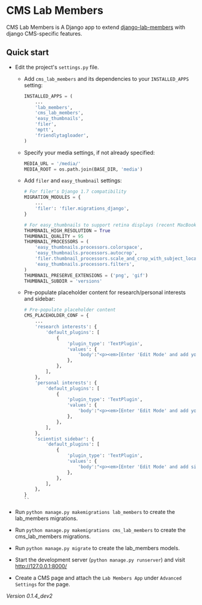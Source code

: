 # CMS Lab Members

CMS Lab Members is A Django app to extend [django-lab-members](https://github.com/mfcovington/django-lab-members) with django CMS-specific features.

<!-- Detailed documentation is in the "docs" directory. -->

## Quick start

- Edit the project's `settings.py` file.

    - Add `cms_lab_members` and its dependencies to your `INSTALLED_APPS` setting:

        ```python
        INSTALLED_APPS = (
            ...
            'lab_members',
            'cms_lab_members',
            'easy_thumbnails',
            'filer',
            'mptt',
            'friendlytagloader',
        )
        ```

    - Specify your media settings, if not already specified:

        ```python
        MEDIA_URL = '/media/'
        MEDIA_ROOT = os.path.join(BASE_DIR, 'media')
        ```

    - Add `filer` and `easy_thumbnail` settings: 

        ```python
        # For filer's Django 1.7 compatibility
        MIGRATION_MODULES = {
            ...
            'filer': 'filer.migrations_django',
        }

        # For easy_thumbnails to support retina displays (recent MacBooks, iOS)
        THUMBNAIL_HIGH_RESOLUTION = True
        THUMBNAIL_QUALITY = 95
        THUMBNAIL_PROCESSORS = (
            'easy_thumbnails.processors.colorspace',
            'easy_thumbnails.processors.autocrop',
            'filer.thumbnail_processors.scale_and_crop_with_subject_location',
            'easy_thumbnails.processors.filters',
        )
        THUMBNAIL_PRESERVE_EXTENSIONS = ('png', 'gif')
        THUMBNAIL_SUBDIR = 'versions'
        ```

    - Pre-populate placeholder content for research/personal interests and sidebar:

        ```python
        # Pre-populate placeholder content
        CMS_PLACEHOLDER_CONF = {
            ...
            'research interests': {
                'default_plugins': [
                    {
                        'plugin_type': 'TextPlugin',
                        'values': {
                            'body':"<p><em>[Enter 'Edit Mode' and add your research interests here...]</em></p>",
                        },
                    },
                ],
            },
            'personal interests': {
                'default_plugins': [
                    {
                        'plugin_type': 'TextPlugin',
                        'values': {
                            'body':"<p><em>[Enter 'Edit Mode' and add your personal interests here...]</em></p>",
                        },
                    },
                ],
            },
            'scientist sidebar': {
                'default_plugins': [
                    {
                        'plugin_type': 'TextPlugin',
                        'values': {
                            'body':"<p><em>[Enter 'Edit Mode' and add sidebar content here...]</em></p>",
                        },
                    },
                ],
            },
        }
        ``

- Run `python manage.py makemigrations lab_members` to create the lab_members migrations.

- Run `python manage.py makemigrations cms_lab_members` to create the cms_lab_members migrations.

- Run `python manage.py migrate` to create the lab_members models.

- Start the development server (`python manage.py runserver`) and visit http://127.0.0.1:8000/

- Create a CMS page and attach the `Lab Members App` under `Advanced Settings` for the page.

*Version 0.1.4_dev2*
